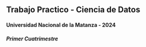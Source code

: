 ## Trabajo Practico - Ciencia de Datos

#### Universidad Nacional de la Matanza - 2024

##### Primer Cuatrimestre
